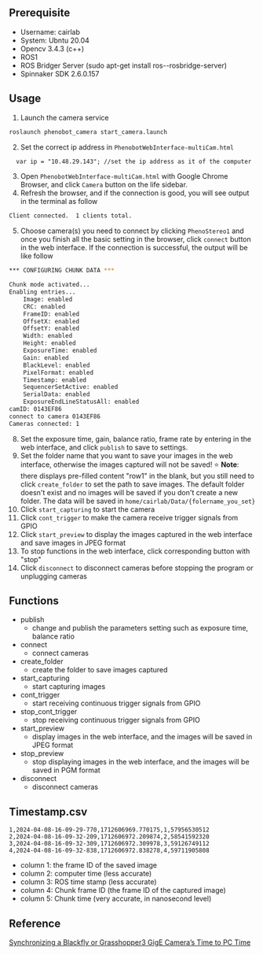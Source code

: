 ## Prerequisite

- Username: cairlab
- System: Ubntu 20.04
- Opencv 3.4.3 (c++)
- ROS1
- ROS Bridger Server (sudo apt-get install ros-<distro>-rosbridge-server)
- Spinnaker SDK 2.6.0.157



## Usage

1. Launch the camera service

```bash
roslaunch phenobot_camera start_camera.launch
```

2. Set the correct ip address in `PhenobotWebInterface-multiCam.html` 

```html
  var ip = "10.48.29.143"; //set the ip address as it of the computer
```

3. Open `PhenobotWebInterface-multiCam.html` with Google Chrome Browser, and click `Camera` button on the life sidebar.
4. Refresh the browser, and if the connection is good, you will see output in the terminal as follow

```bash
Client connected.  1 clients total.
```

5. Choose camera(s) you need to connect by clicking `PhenoStereo1` and once you finish all the basic setting in the browser, click `connect` button in the web interface. If the connection is successful, the output will be like follow

```bash
*** CONFIGURING CHUNK DATA ***

Chunk mode activated...
Enabling entries...
	Image: enabled
	CRC: enabled
	FrameID: enabled
	OffsetX: enabled
	OffsetY: enabled
	Width: enabled
	Height: enabled
	ExposureTime: enabled
	Gain: enabled
	BlackLevel: enabled
	PixelFormat: enabled
	Timestamp: enabled
	SequencerSetActive: enabled
	SerialData: enabled
	ExposureEndLineStatusAll: enabled
camID: 0143EF86
connect to camera 0143EF86
Cameras connected: 1
```

8. Set the exposure time, gain, balance ratio, frame rate by entering in the web interface, and click `publish` to save to settings.
9. Set the folder name that you want to save your images in the web interface, otherwise the images captured will not be saved!
   :star: **Note**: there displays pre-filled content "row1" in the blank, but you still need to click `create_folder` to set the path to save images. The default folder doesn't exist and no images will be saved if you don't create a new folder. The data will be saved in `home/cairlab/Data/{folername_you_set}`
10. Click `start_capturing` to start the camera
11. Click `cont_trigger` to make the camera receive trigger signals from GPIO
12. Click `start_preview` to display the images captured in the web interface and save images in JPEG format
13. To stop functions in the web interface, click corresponding button with "stop"
14. Click `disconnect` to disconnect cameras before stopping the program or unplugging cameras



## Functions

- publish
  - change and publish the parameters setting such as exposure time, balance ratio
- connect
  - connect cameras
- create_folder
  - create the folder to save images captured
- start_capturing
  - start capturing images
- cont_trigger
  - start receiving continuous trigger signals from GPIO
- stop_cont_trigger
  - stop receiving continuous trigger signals from GPIO
- start_preview
  - display images in the web interface, and the images will be saved in JPEG format
- stop_preview
  - stop displaying images in the web interface, and the images will be saved in PGM format
- disconnect
  - disconnect cameras



## Timestamp.csv

```csv
1,2024-04-08-16-09-29-770,1712606969.770175,1,57956530512
2,2024-04-08-16-09-32-209,1712606972.209874,2,58541592320
3,2024-04-08-16-09-32-309,1712606972.309978,3,59126749112
4,2024-04-08-16-09-32-838,1712606972.838278,4,59711905808
```

- column 1: the frame ID of the saved image
- column 2: computer time (less accurate)
- column 3: ROS time stamp (less accurate)
- column 4: Chunk frame ID (the frame ID of the captured image)
- column 5: Chunk time (very accurate, in nanosecond level)



## Reference

[Synchronizing a Blackfly or Grasshopper3 GigE Camera’s Time to PC Time](https://www.flir.com/support-center/iis/machine-vision/application-note/synchronizing-a-blackfly-or-grasshopper3-gige-cameras-time-to-pc-time/)



